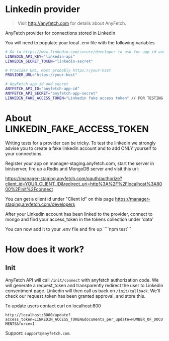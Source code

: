 # Linkedin provider
> Visit http://anyfetch.com for details about AnyFetch.

AnyFetch provider for connections stored in Linkedin

You will need to populate your local .env file with the following variables

```bash
# Go to https://www.linkedin.com/secure/developer to ask for app id and secret
LINKEDIN_API_KEY="linkedin-api"
LINKEDIN_SECRET_TOKEN="linkedin-secret"

# Provider URL, most probably https://your-host
PROVIDER_URL="https://your-host"

# AnyFetch app id and secret
ANYFETCH_API_ID="anyfetch-app-id"
ANYFETCH_API_SECRET="anyfetch-app-secret"
LINKEDIN_FAKE_ACCESS_TOKEN="Linkedin fake access token" // FOR TESTING PURPOSES
```

# About LINKEDIN_FAKE_ACCESS_TOKEN

Writing tests for a provider can be tricky.
To test the linkedin we strongly advise you to create a fake linkedin account and to add ONLY yourself to your connections.

Register your app on manager-staging.anyfetch.com, start the server in bin/server, fire up a Redis and MongoDB server and visit this url:

https://manager-staging.anyfetch.com/oauth/authorize?client_id=YOUR_CLIENT_ID&redirect_uri=http%3A%2F%2Flocalhost%3A8000%2Finit%2Fconnect

You can get a client id under "Client Id" on this page https://manager-staging.anyfetch.com/developers

After your Linkedin account has been linked to the provider, connect to mongo and find your access_token in the tokens collection under 'data'

You can now add it to your .env file and fire up ````npm test```


# How does it work?
## Init
AnyFetch API will call `/init/connect` with anyfetch authorization code. We will generate a request_token and transparently redirect the user to Linkedin consentment page.
Linkedin will then call us back on `/init/callback`. We'll check our request_token has been granted approval, and store this.

To update users contact curl on localhost:800

```http://localhost:8000/update?access_token=LINKEDIN_ACCESS_TOKEN&documents_per_update=NUMBER_OF_DOCUMENTS&force=1```


Support: `support@anyfetch.com`.
